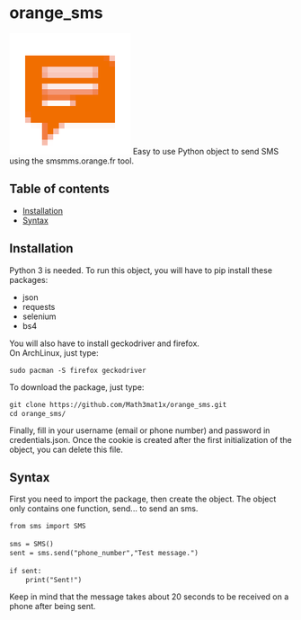 # orange_sms
![Logo](logo.png)
Easy to use Python object to send SMS using the smsmms.orange.fr tool.
## Table of contents
* [Installation](#installation)
* [Syntax](#syntax)
## Installation
Python 3 is needed.
To run this object, you will have to pip install these packages:
* json
* requests
* selenium
* bs4

You will also have to install geckodriver and firefox.  
On ArchLinux, just type:
```
sudo pacman -S firefox geckodriver
```
To download the package, just type:
```
git clone https://github.com/Math3mat1x/orange_sms.git
cd orange_sms/
```
Finally, fill in your username (email or phone number) and password in credentials.json. Once the cookie is created after the first initialization of the object, you can delete this file.
## Syntax
First you need to import the package, then create the object. The object only contains one function, send... to send an sms.
```
from sms import SMS

sms = SMS()
sent = sms.send("phone_number","Test message.")

if sent:
	print("Sent!")
```
Keep in mind that the message takes about 20 seconds to be received on a phone after being sent.
